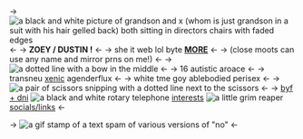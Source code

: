 -> ![a black and white picture of grandson and x (whom is just grandson in a suit with his hair gelled back) both sitting in directors chairs with faded edges](https://cdn.discordapp.com/attachments/1007182318496133151/1011725479222464653/3EE28204-E4D8-41B5-9033-556A47A28875.png) <-
-> **ZOEY / DUSTIN !** <-
-> she it web lol byte [**MORE**](https://pronouny.xyz/u/cirice) <-
-> (close moots can use any name
and mirror prns on me!) <-
-> ![a dotted line with a bow in the middle](https://media.discordapp.net/attachments/1007182318496133151/1011590983227543644/38786D6F-C564-48DD-84F0-0701B9490096.png) <-
-> 16 autistic aroace <-
-> transneu [xenic](https://rentry.co/xenic) agenderflux <-
-> white tme goy ablebodied perisex <-
-> ![a pair of scissors snipping with a dotted line next to the scissors](https://media.discordapp.net/attachments/1007182318496133151/1011585133603717292/804C35A2-335D-4A54-84CA-215EB768C7E4.gif) <-
-> [byf + dni](https://rentry.co/grandson1) ![a black and white rotary telephone](https://media.discordapp.net/attachments/1007182318496133151/1011584709203066880/123E65EF-B465-4924-8B23-C6972C2B3762.gif) [interests](https://rentry.co/grandson2) ![a little grim reaper](https://media.discordapp.net/attachments/1007182318496133151/1011584709685416026/3D586242-0CBE-496A-8341-682660CCC6D3.gif) [socials/links](https://rentry.co/grandson3) <-

-> ![a gif stamp of a text spam of various versions of "no"](https://media.discordapp.net/attachments/1007182318496133151/1011631616470290482/IMG_2491.gif) <-